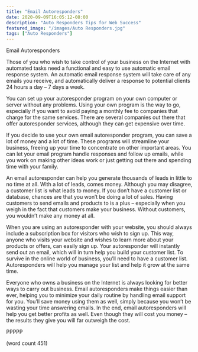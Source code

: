 ```yaml
---
title: "Email Autoresponders"
date: 2020-09-09T16:05:12-08:00
description: "Auto Responders Tips for Web Success"
featured_image: "/images/Auto Responders.jpg"
tags: ["Auto Responders"]
---
```


Email Autoresponders

Those of you who wish to take control of your business on the Internet with automated tasks need a functional and easy to use automatic email response system.  An automatic email response system will take care of any emails you receive, and automatically deliver a response to potential clients 24 hours a day – 7 days a week.

You can set up your autoresponder program on your own computer or server without any problems.  Using your own program is the way to go, especially if you want to avoid paying a monthly fee to companies that charge for the same services.  There are several companies out there that offer autoresponder services, although they can get expensive over time.

If you decide to use your own email autoresponder program, you can save a lot of money and a lot of time.  These programs will streamline your business, freeing up your time to concentrate on other important areas.  You can let your email program handle responses and follow up emails, while you work on making other ideas work or just getting out there and spending time with your family.

An email autoresponder can help you generate thousands of leads in little to no time at all.  With a lot of leads, comes money.  Although you may disagree, a customer list is what leads to money.  If you don’t have a customer list or database, chances are that you won’t be doing a lot of sales.  Having customers to send emails and products to is a plus – especially when you weigh in the fact that customers make your business.  Without customers, you wouldn’t make any money at all.

When you are using an autoresponder with your website, you should always include a subscription box for visitors who wish to sign up.  This way, anyone who visits your website and wishes to learn more about your products or offers, can easily sign up.  Your autoresponder will instantly send out an email, which will in turn help you build your customer list.  To survive in the online world of business, you’ll need to have a customer list.  Autoresponders will help you manage your list and help it grow at the same time.

Everyone who owns a business on the Internet is always looking for better ways to carry out business.  Email autoresponders make things easier than ever, helping you to minimize your daily routine by handling email support for you.  You’ll save money using them as well, simply because you won’t be wasting your time answering emails.  In the end, email autoresponders will help you get better profits as well.  Even though they will cost you money – the results they give you will far outweigh the cost.

PPPPP

(word count 451)
